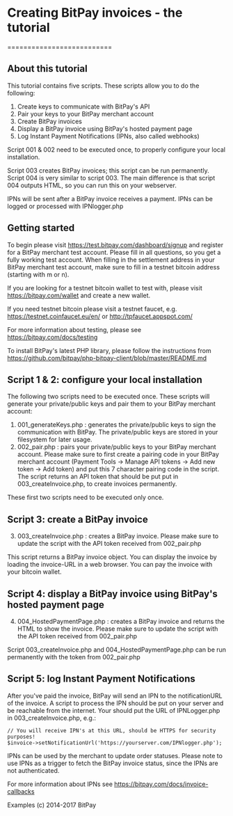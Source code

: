 # Creating BitPay invoices - the tutorial
==========================

## About this tutorial
This tutorial contains five scripts. These scripts allow you to do the following:
1) Create keys to communicate with BitPay's API
2) Pair your keys to your BitPay merchant account
3) Create BitPay invoices
4) Display a BitPay invoice using BitPay's hosted payment page
5) Log Instant Payment Notifications (IPNs, also called webhooks)

Script 001 & 002 need to be executed once, to properly configure your local installation.

Script 003 creates BitPay invoices; this script can be run permanently.
Script 004 is very similar to script 003. The main difference is that script 004 outputs HTML, so you can run this on your webserver.

IPNs will be sent after a BitPay invoice receives a payment. IPNs can be logged or processed with IPNlogger.php

## Getting started
To begin please visit https://test.bitpay.com/dashboard/signup and register for a BitPay merchant test account. Please fill in all questions, so you get a fully working test account. When filling in the settlement address in your BitPay merchant test account, make sure to fill in a testnet bitcoin address (starting with m or n).

If you are looking for a testnet bitcoin wallet to test with, please visit https://bitpay.com/wallet and create a new wallet.

If you need testnet bitcoin please visit a testnet faucet, e.g. https://testnet.coinfaucet.eu/en/ or http://tpfaucet.appspot.com/

For more information about testing, please see https://bitpay.com/docs/testing

To install BitPay's latest PHP library, please follow the instructions from https://github.com/bitpay/php-bitpay-client/blob/master/README.md

## Script 1 & 2: configure your local installation
The following two scripts need to be executed once. These scripts will generate your private/public keys and pair them to your BitPay merchant account:
1. 001_generateKeys.php : generates the private/public keys to sign the communication with BitPay. The private/public keys are stored in your filesystem for later usage.
2. 002_pair.php : pairs your private/public keys to your BitPay merchant account. Please make sure to first create a pairing code in your BitPay merchant account (Payment Tools -> Manage API tokens -> Add new token -> Add token) and put this 7 character pairing code in the script. The script returns an API token that should be put put in 003_createInvoice.php, to create invoices permanently.

These first two scripts need to be executed only once.

## Script 3: create a BitPay invoice
3. 003_createInvoice.php : creates a BitPay invoice. Please make sure to update the script with the API token received from 002_pair.php

This script returns a BitPay invoice object. You can display the invoice by loading the invoice-URL in a web browser. You can pay the invoice with your bitcoin wallet.

## Script 4: display a BitPay invoice using BitPay's hosted payment page
4. 004_HostedPaymentPage.php : creates a BitPay invoice and returns the HTML to show the invoice. Please make sure to update the script with the API token received from 002_pair.php

Script 003_createInvoice.php and 004_HostedPaymentPage.php can be run permanently with the token from 002_pair.php

## Script 5: log Instant Payment Notifications
After you've paid the invoice, BitPay will send an IPN to the notificationURL of the invoice. A script to process the IPN should be put on your server and be reachable from the internet. Your should put the URL of IPNLogger.php in 003_createInvoice.php, e.g.:
```
// You will receive IPN's at this URL, should be HTTPS for security purposes!
$invoice->setNotificationUrl('https://yourserver.com/IPNlogger.php');
```
IPNs can be used by the merchant to update order statuses. Please note to use IPNs as a trigger to fetch the BitPay invoice status, since the IPNs are not authenticated.

For more information about IPNs see https://bitpay.com/docs/invoice-callbacks


Examples (c) 2014-2017 BitPay
